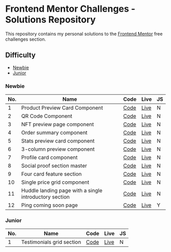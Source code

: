 # Frontend Mentor Challenges - Solutions Repository

This repository contains my personal solutions to the [Frontend Mentor](https://www.frontendmentor.io/) free challenges section.

## Difficulty
- [Newbie ](#newbie)
- [Junior](#junior)

### Newbie
No.|  Name  |  Code  | Live |  JS  |
|--- | --- | --- | ---|---|
|1|Product Preview Card Component | [Code](https://github.com/vidhitvarma/Frontend-Mentor-Projects/tree/main/product-preview-card-component-main) | [Live](https://product-preview-card-vivarma.netlify.app/) |N|
|2|QR Code Component|[Code](https://github.com/vidhitvarma/Frontend-Mentor-Projects/tree/main/qr-code-component-main)|[Live](https://qr-code-component-vivarma.netlify.app/)|N|
|3|NFT preview page component|[Code](https://github.com/vidhitvarma/Frontend-Mentor-Projects/tree/main/nft-preview-card-component-main)|[Live](https://nft-preview-page-vivarma.netlify.app/)|N|
|4|Order summary component| [Code](https://github.com/vidhitvarma/Frontend-Mentor-Projects/tree/main/order-summary-component-main)| [Live](https://order-summary-vivarma.netlify.app/) |N|
|5|Stats preview card component| [Code](https://github.com/vidhitvarma/Frontend-Mentor-Projects/tree/main/stats-preview-card-component-main)| [Live](https://stats-preview-card-vivarma.netlify.app/) | N|
|6|3-column preview component| [Code](https://github.com/vidhitvarma/Frontend-Mentor-Projects/tree/main/3-column-preview-card-component-main)| [Live](https://3-column-preview-vivarma.netlify.app/) |N|
|7|Profile card component| [Code](https://github.com/vidhitvarma/Frontend-Mentor-Projects/tree/main/profile-card-component-main)| [Live](https://profile-card-component-vivarma.netlify.app/)| N|
|8|Social proof section master|[Code](https://github.com/vidhitvarma/Frontend-Mentor-Projects/tree/main/social-proof-section-master)|[Live](https://social-proof-section-vivarma.netlify.app/)|N|
|9|Four card feature section | [Code](https://github.com/vidhitvarma/Frontend-Mentor-Projects/tree/main/four-card-feature-section-master)| [Live](https://four-card-feature-vivarma.netlify.app/)|N|
|10|Single price grid component| [Code](https://github.com/vidhitvarma/Frontend-Mentor-Projects/tree/main/single-price-grid-component-master)| [Live](https://single-price-grid-vivarma.netlify.app/)| N|
|11|Huddle landing page with a single introductory section| [Code](https://github.com/vidhitvarma/Frontend-Mentor-Projects/tree/main/huddle-landing-page-with-single-introductory-section-master)|[Live](https://huddle-single-intro-vivarma.netlify.app/)|N|
|12|Ping coming soon page| [Code](https://github.com/vidhitvarma/Frontend-Mentor-Projects/tree/main/ping-coming-soon-page-master)|[Live](https://ping-single-coming-soon-vivarma.netlify.app/)| Y|

### Junior
|No.|  Name  |  Code  | Live |  JS  |
| --- | --- | --- | ---|---|
|1|Testimonials grid section|[Code](https://github.com/vidhitvarma/Frontend-Mentor-Projects/tree/main/testimonials-grid-section-main)|[Live](https://testimonials-grid-vivarma.netlify.app/)|N|